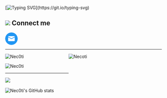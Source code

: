 
[![Typing SVG](https://readme-typing-svg.demolab.com?font=Fira+Code&pause=1000&color=F72323&background=FFFFFF00&center=true&vCenter=true&random=true&width=435&lines=Hello%2C+I'm+Necoti!)](https://git.io/typing-svg)

## <img src="https://media.giphy.com/media/iY8CRBdQXODJSCERIr/giphy.gif" width="30px"> Connect me
<p align="left">
  <a href="mailto:halilnecatig2@gmail.com">
     <img align="center" alt="E-Mail" src="mail.png" height="40" width="40" />
  </a>
</p>

-------

<img alt="Necoti" src="https://media.giphy.com/media/juua9i2c2fA0AIp2iq/giphy.gif" width="300px" height="300px" align="right"/>

<p><img src="https://github-readme-stats.vercel.app/api/top-langs?username=Nec0ti&show_icons=true&theme=dark&locale=en&layout=compact" alt="Nec0ti" align=center/></p>

<p><img src="https://github-readme-stats.vercel.app/api?username=Nec0ti&show_icons=true&theme=dark&locale=en" alt="Nec0ti" align=center/></p>

-------
<a href="https://www.buymeacoffee.com/necotidev"><img src="https://img.buymeacoffee.com/button-api/?text=Buy me a coffee&emoji=☕&slug=necotidev&button_colour=383838&font_colour=ffffff&font_family=Bree&outline_colour=ffffff&coffee_colour=FFDD00" /></a>

![Nec0ti's GitHub stats](https://github-readme-stats.vercel.app/api?username=Nec0ti&show_icons=true&theme=radical)
